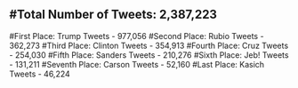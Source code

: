 #Total Number of Tweets: 2,387,223 
---
#First Place: Trump Tweets - 977,056
#Second Place: Rubio Tweets - 362,273
#Third Place: Clinton Tweets - 354,913
#Fourth Place: Cruz Tweets - 254,030
#Fifth Place: Sanders Tweets - 210,276
#Sixth Place: Jeb! Tweets - 131,211
#Seventh Place: Carson Tweets - 52,160
#Last Place: Kasich Tweets - 46,224
